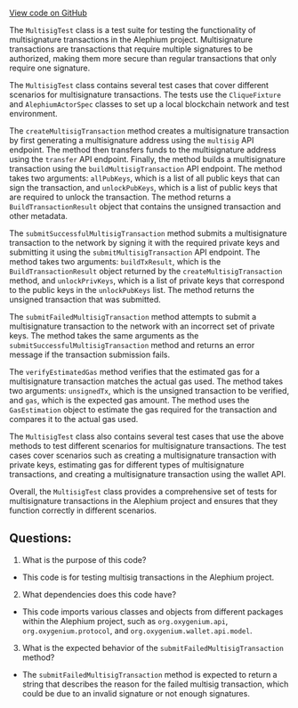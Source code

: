 [View code on GitHub](https://github.com/oxygenium/oxygenium/app/src/it/scala/org/oxygenium/app/MultisigTest.scala)

The `MultisigTest` class is a test suite for testing the functionality of multisignature transactions in the Alephium project. Multisignature transactions are transactions that require multiple signatures to be authorized, making them more secure than regular transactions that only require one signature. 

The `MultisigTest` class contains several test cases that cover different scenarios for multisignature transactions. The tests use the `CliqueFixture` and `AlephiumActorSpec` classes to set up a local blockchain network and test environment. 

The `createMultisigTransaction` method creates a multisignature transaction by first generating a multisignature address using the `multisig` API endpoint. The method then transfers funds to the multisignature address using the `transfer` API endpoint. Finally, the method builds a multisignature transaction using the `buildMultisigTransaction` API endpoint. The method takes two arguments: `allPubKeys`, which is a list of all public keys that can sign the transaction, and `unlockPubKeys`, which is a list of public keys that are required to unlock the transaction. The method returns a `BuildTransactionResult` object that contains the unsigned transaction and other metadata. 

The `submitSuccessfulMultisigTransaction` method submits a multisignature transaction to the network by signing it with the required private keys and submitting it using the `submitMultisigTransaction` API endpoint. The method takes two arguments: `buildTxResult`, which is the `BuildTransactionResult` object returned by the `createMultisigTransaction` method, and `unlockPrivKeys`, which is a list of private keys that correspond to the public keys in the `unlockPubKeys` list. The method returns the unsigned transaction that was submitted. 

The `submitFailedMultisigTransaction` method attempts to submit a multisignature transaction to the network with an incorrect set of private keys. The method takes the same arguments as the `submitSuccessfulMultisigTransaction` method and returns an error message if the transaction submission fails. 

The `verifyEstimatedGas` method verifies that the estimated gas for a multisignature transaction matches the actual gas used. The method takes two arguments: `unsignedTx`, which is the unsigned transaction to be verified, and `gas`, which is the expected gas amount. The method uses the `GasEstimation` object to estimate the gas required for the transaction and compares it to the actual gas used. 

The `MultisigTest` class also contains several test cases that use the above methods to test different scenarios for multisignature transactions. The test cases cover scenarios such as creating a multisignature transaction with private keys, estimating gas for different types of multisignature transactions, and creating a multisignature transaction using the wallet API. 

Overall, the `MultisigTest` class provides a comprehensive set of tests for multisignature transactions in the Alephium project and ensures that they function correctly in different scenarios.
## Questions: 
 1. What is the purpose of this code?
- This code is for testing multisig transactions in the Alephium project.

2. What dependencies does this code have?
- This code imports various classes and objects from different packages within the Alephium project, such as `org.oxygenium.api`, `org.oxygenium.protocol`, and `org.oxygenium.wallet.api.model`.

3. What is the expected behavior of the `submitFailedMultisigTransaction` method?
- The `submitFailedMultisigTransaction` method is expected to return a string that describes the reason for the failed multisig transaction, which could be due to an invalid signature or not enough signatures.